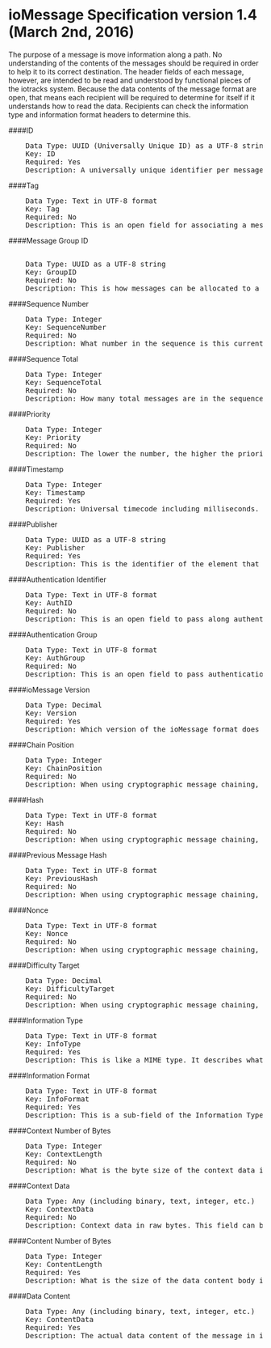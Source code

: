 # ioMessage Specification version 1.4 (March 2nd, 2016)

The purpose of a message is move information along a path. No understanding of the contents of the messages should be required in order to help it to its correct destination. The header fields of each message, however, are intended to be read and understood by functional pieces of the iotracks system. Because the data contents of the message format are open, that means each recipient will be required to determine for itself if it understands how to read the data. Recipients can check the information type and information format headers to determine this.

####ID
<pre>
    Data Type: UUID (Universally Unique ID) as a UTF-8 string
    Key: ID
    Required: Yes
    Description: A universally unique identifier per message allows for portability and system-wide verification of events.
</pre>


####Tag
<pre>
    Data Type: Text in UTF-8 format
    Key: Tag
    Required: No
    Description: This is an open field for associating a message with a particular device or any other interesting thing. It should be queryable later, making this a high-value field for some applications.
</pre>

####Message Group ID
<pre>    
    Data Type: UUID as a UTF-8 string
    Key: GroupID
    Required: No
    Description: This is how messages can be allocated to a sequence or stream.
</pre>

####Sequence Number
<pre>
    Data Type: Integer
    Key: SequenceNumber
    Required: No
    Description: What number in the sequence is this current message?
</pre>

####Sequence Total
<pre>
    Data Type: Integer
    Key: SequenceTotal
    Required: No
    Description: How many total messages are in the sequence? Absence of a total count while sequence numbers and a message group ID are present may be used to indicate a stream with indeterminate length.
</pre>

####Priority
<pre>
    Data Type: Integer
    Key: Priority
    Required: No
    Description: The lower the number, the higher the priority. This is a simple quality of service (QoS) indicator. Emergency messages or system error logs might get the highest priority. Self-contained messages (such as a button push or a temperature reading) might get very high priority. Media stream messages (such as one second of audio) might get very low priority ranking in order to allow message slowing or dropping as needed in a busy system.
</pre>

####Timestamp
<pre>
    Data Type: Integer
    Key: Timestamp
    Required: Yes
    Description: Universal timecode including milliseconds. Milliseconds can be entered as zeroes if needed.
</pre>

####Publisher
<pre>
    Data Type: UUID as a UTF-8 string
    Key: Publisher
    Required: Yes
    Description: This is the identifier of the element that is sending the message. It can be used to determine routing or guarantee privacy and security. Because each element is assigned a UUID during configuration, even across ioFabric instances no message should be received by an unintended entity.
</pre>

####Authentication Identifier
<pre>
    Data Type: Text in UTF-8 format
    Key: AuthID
    Required: No
    Description: This is an open field to pass along authentication information about the particular authorized entity generating the message, such as an employee ID number or a user ID in the application.
</pre>

####Authentication Group
<pre>
    Data Type: Text in UTF-8 format
    Key: AuthGroup
    Required: No
    Description: This is an open field to pass authentication group information. This allows pieces of the application to know they are dealing with a message from an authenticated user of a particular type (such as “employee” or “system admin”) without needing to know the actual identification information.
</pre>

####ioMessage Version
<pre>
    Data Type: Decimal
    Key: Version
    Required: Yes
    Description: Which version of the ioMessage format does this particular message comply with?
</pre>

####Chain Position
<pre>
    Data Type: Integer
    Key: ChainPosition
    Required: No
    Description: When using cryptographic message chaining, this field represents the position in the message chain that this paricular message occupies. It is similar to the "block height" value found in blockchain technology.
</pre>

####Hash
<pre>
    Data Type: Text in UTF-8 format
    Key: Hash
    Required: No
    Description: When using cryptographic message chaining, a hash of this entire message can be included here.
</pre>

####Previous Message Hash
<pre>
    Data Type: Text in UTF-8 format
    Key: PreviousHash
    Required: No
    Description: When using cryptographic message chaining, the hash value of the previous message is included here. This forms the cryptographic link from the prior message to this one.
</pre>

####Nonce
<pre>
    Data Type: Text in UTF-8 format
    Key: Nonce
    Required: No
    Description: When using cryptographic message chaining, an open field is needed to achieve the correct hash value. The information in this field will not be meaningful, but will be necessary to produce the final hash of the message.
</pre>

####Difficulty Target
<pre>
    Data Type: Decimal
    Key: DifficultyTarget
    Required: No
    Description: When using cryptographic message chaining, this field represents the hashing workload required to cryptographically seal the chain.
</pre>

####Information Type
<pre>
    Data Type: Text in UTF-8 format
    Key: InfoType
    Required: Yes
    Description: This is like a MIME type. It describes what type of information is contained in the content data field.
</pre>

####Information Format
<pre>
    Data Type: Text in UTF-8 format
    Key: InfoFormat
    Required: Yes
    Description: This is a sub-field of the Information Type. It defines the format of the data content in this message. If the information type is “Temperature”, for example, then the information format might be “Degrees Kelvin”.
</pre>

####Context Number of Bytes
<pre>
    Data Type: Integer
    Key: ContextLength
    Required: No
    Description: What is the byte size of the context data in this message?
</pre>

####Context Data
<pre>
    Data Type: Any (including binary, text, integer, etc.)
    Key: ContextData
    Required: No
    Description: Context data in raw bytes. This field can be used to embed any information desired and will likely be very different from one solution to the next. It is the responsibility of the receiving element(s) to understand the context data format and the meaning of the context information.
</pre>

####Content Number of Bytes
<pre>
    Data Type: Integer
    Key: ContentLength
    Required: Yes
    Description: What is the size of the data content body in this message?
</pre>

####Data Content
<pre>
    Data Type: Any (including binary, text, integer, etc.)
    Key: ContentData
    Required: Yes
    Description: The actual data content of the message in its raw form. Having a raw format for this field allows for the greatest amount of flexibility in the system.
</pre>

